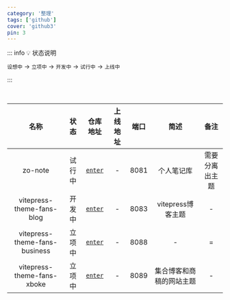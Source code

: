 ```yaml
---
category: '整理'
tags: ['github']
cover: 'github3'
pin: 3
---
```


::: info 💡 状态说明


`设想中` -> `立项中` -> `开发中` -> `试行中` -> `上线中` 

::: 

<br/>

|名称|状态|仓库地址|上线地址|端口|简述|备注|
|:---:|:---:|:---:|:---:|:---:|:---:|:---:|
|zo-note|试行中| [`enter`](https://github.com/hengqianfan/zo-notes)|-|8081|个人笔记库|需要分离出主题|
|vitepress-theme-fans-blog|开发中|[`enter`](https://github.com/hengqianfan/vitepress-theme-fans-blog) |-| 8083|vitepress博客主题|-|
|vitepress-theme-fans-business|立项中| [`enter`](https://github.com/hengqianfan/vitepress-theme-fans-blog)|-|8088|-|=|
|vitepress-theme-fans-xboke|立项中| [`enter`](https://github.com/hengqianfan/vitepress-theme-fans-blog)|-|8089|集合博客和商稿的网站主题|-|


